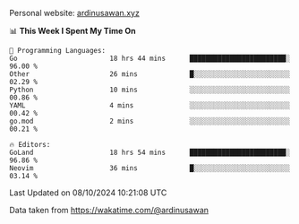 Personal website: [ardinusawan.xyz](https://ardinusawan.xyz)

<!--START_SECTION:waka-->
📊 **This Week I Spent My Time On** 

```text
💬 Programming Languages: 
Go                       18 hrs 44 mins      ████████████████████████░   96.00 % 
Other                    26 mins             █░░░░░░░░░░░░░░░░░░░░░░░░   02.29 % 
Python                   10 mins             ░░░░░░░░░░░░░░░░░░░░░░░░░   00.86 % 
YAML                     4 mins              ░░░░░░░░░░░░░░░░░░░░░░░░░   00.42 % 
go.mod                   2 mins              ░░░░░░░░░░░░░░░░░░░░░░░░░   00.21 % 

🔥 Editors: 
GoLand                   18 hrs 54 mins      ████████████████████████░   96.86 % 
Neovim                   36 mins             █░░░░░░░░░░░░░░░░░░░░░░░░   03.14 % 
```


 Last Updated on 08/10/2024 10:21:08 UTC
<!--END_SECTION:waka-->
Data taken from https://wakatime.com/@ardinusawan
